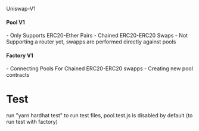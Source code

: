 Uniswap-V1

<h4>Pool V1</h4>
- Only Supports ERC20-Ether Pairs
- Chained ERC20-ERC20 Swaps
- Not Supporting a router yet, swapps are performed directly against pools

<h4>Factory V1</h4>
- Connecting Pools For Chained ERC20-ERC20 swapps
- Creating new pool contracts

# Test
run "yarn hardhat test" to run test files, pool.test.js is disabled by default (to run test with factory)